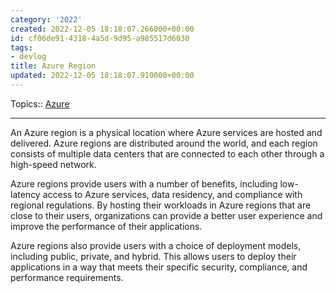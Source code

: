 ```yaml
---
category: '2022'
created: 2022-12-05 18:18:07.266000+00:00
id: cf06de91-4318-4a5d-9d95-a985517d6030
tags:
- devlog
title: Azure Region
updated: 2022-12-05 18:18:07.910000+00:00
---
```

   
Topics:: [Azure](../devlog/Azure.md)   
   
   
---   
   
An Azure region is a physical location where Azure services are hosted and delivered. Azure regions are distributed around the world, and each region consists of multiple data centers that are connected to each other through a high-speed network.   
   
Azure regions provide users with a number of benefits, including low-latency access to Azure services, data residency, and compliance with regional regulations. By hosting their workloads in Azure regions that are close to their users, organizations can provide a better user experience and improve the performance of their applications.   
   
Azure regions also provide users with a choice of deployment models, including public, private, and hybrid. This allows users to deploy their applications in a way that meets their specific security, compliance, and performance requirements.